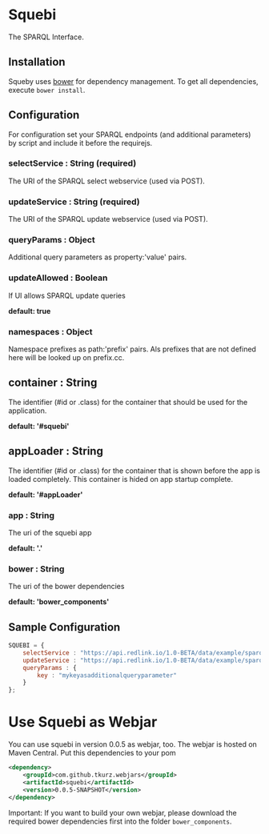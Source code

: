 Squebi
======

The SPARQL Interface.

Installation
------------

Squeby uses [bower](http://bower.io/) for dependency management. To get all dependencies, execute `bower install`.

Configuration
-------------

For configuration set your SPARQL endpoints (and additional parameters) by script and include it before the requirejs.

### selectService : String (required)
The URI of the SPARQL select webservice (used via POST).

### updateService : String (required)
The URI of the SPARQL update webservice (used via POST).

### queryParams : Object
Additional query parameters as property:'value' pairs.

### updateAllowed : Boolean
If UI allows SPARQL update queries

**default: true**

### namespaces : Object
Namespace prefixes as path:'prefix' pairs. Als prefixes that are not defined here will be looked up on prefix.cc.

## container : String
The identifier (#id or .class) for the container that should be used for the application.

**default: '#squebi'**

## appLoader : String
The identifier (#id or .class) for the container that is shown before the app is loaded completely. This container is hided on app startup complete.

**default: '#appLoader'**

### app : String
The uri of the squebi app

**default: '.'**

### bower : String
The uri of the bower dependencies

**default: 'bower_components'**

## Sample Configuration

```javascript
SQUEBI = {
    selectService : "https://api.redlink.io/1.0-BETA/data/example/sparql/select",
    updateService : "https://api.redlink.io/1.0-BETA/data/example/sparql/update",
    queryParams : {
        key : "mykeyasadditionalqueryparameter"
    }
};
```

# Use Squebi as Webjar
You can use squebi in version 0.0.5 as webjar, too. The webjar is hosted on Maven Central. Put this dependencies to your pom

```xml
<dependency>
    <groupId>com.github.tkurz.webjars</groupId>
    <artifactId>squebi</artifactId>
    <version>0.0.5-SNAPSHOT</version>
</dependency>
```

Important: If you want to build your own webjar, please download the required bower dependencies first into the folder `bower_components`.
